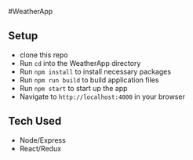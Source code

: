#WeatherApp

## Setup
- clone this repo
- Run `cd` into the WeatherApp directory
- Run `npm install` to install necessary packages
- Run `npm run build` to build application files
- Run `npm start` to start up the app
- Navigate to `http://localhost:4000` in your browser

## Tech Used
- Node/Express
- React/Redux
